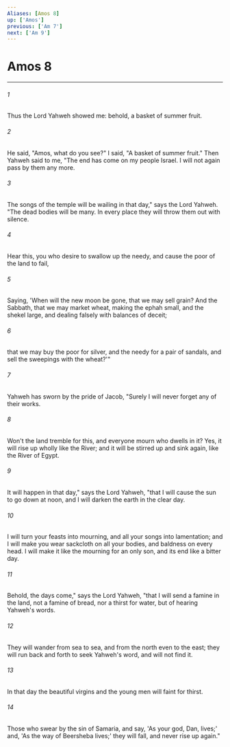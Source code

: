 ```yaml
---
Aliases: [Amos 8]
up: ['Amos']
previous: ['Am 7']
next: ['Am 9']
---
```

# Amos 8
***





###### 1 

Thus the Lord Yahweh showed me: behold, a basket of summer fruit. 



###### 2 

He said, "Amos, what do you see?" I said, "A basket of summer fruit." Then Yahweh said to me, "The end has come on my people Israel. I will not again pass by them any more. 



###### 3 

The songs of the temple will be wailing in that day," says the Lord Yahweh. "The dead bodies will be many. In every place they will throw them out with silence. 



###### 4 

Hear this, you who desire to swallow up the needy, and cause the poor of the land to fail, 



###### 5 

Saying, 'When will the new moon be gone, that we may sell grain? And the Sabbath, that we may market wheat, making the ephah small, and the shekel large, and dealing falsely with balances of deceit; 



###### 6 

that we may buy the poor for silver, and the needy for a pair of sandals, and sell the sweepings with the wheat?'" 



###### 7 

Yahweh has sworn by the pride of Jacob, "Surely I will never forget any of their works. 



###### 8 

Won't the land tremble for this, and everyone mourn who dwells in it? Yes, it will rise up wholly like the River; and it will be stirred up and sink again, like the River of Egypt. 



###### 9 

It will happen in that day," says the Lord Yahweh, "that I will cause the sun to go down at noon, and I will darken the earth in the clear day. 



###### 10 

I will turn your feasts into mourning, and all your songs into lamentation; and I will make you wear sackcloth on all your bodies, and baldness on every head. I will make it like the mourning for an only son, and its end like a bitter day. 



###### 11 

Behold, the days come," says the Lord Yahweh, "that I will send a famine in the land, not a famine of bread, nor a thirst for water, but of hearing Yahweh's words. 



###### 12 

They will wander from sea to sea, and from the north even to the east; they will run back and forth to seek Yahweh's word, and will not find it. 



###### 13 

In that day the beautiful virgins and the young men will faint for thirst. 



###### 14 

Those who swear by the sin of Samaria, and say, 'As your god, Dan, lives;' and, 'As the way of Beersheba lives;' they will fall, and never rise up again."
